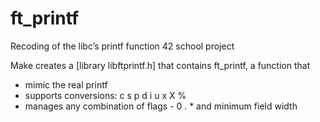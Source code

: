 # ft_printf
Recoding of the libc’s printf function
42 school project

Make creates a [library libftprintf.h] that contains ft_printf, a function that 

- mimic the real printf
- supports conversions: c s p d i u x X %
- manages any combination of flags - 0 . * and minimum field width
